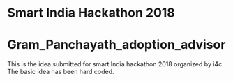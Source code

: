 # Smart India Hackathon 2018 
# Gram_Panchayath_adoption_advisor

This is the idea submitted for smart India hackathon 2018 organized by i4c. The basic idea has been hard coded. 

